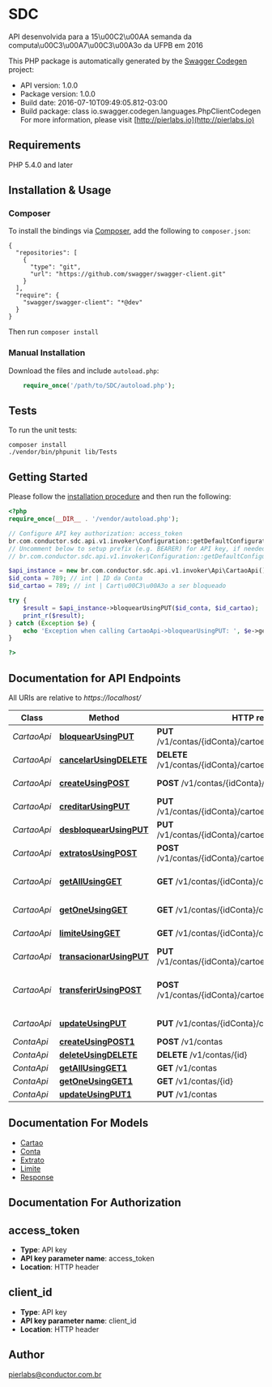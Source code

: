 # SDC
API desenvolvida para a 15\u00C2\u00AA semanda da computa\u00C3\u00A7\u00C3\u00A3o da UFPB em 2016

This PHP package is automatically generated by the [Swagger Codegen](https://github.com/swagger-api/swagger-codegen) project:

- API version: 1.0.0
- Package version: 1.0.0
- Build date: 2016-07-10T09:49:05.812-03:00
- Build package: class io.swagger.codegen.languages.PhpClientCodegen
For more information, please visit [http://pierlabs.io](http://pierlabs.io)

## Requirements

PHP 5.4.0 and later

## Installation & Usage
### Composer

To install the bindings via [Composer](http://getcomposer.org/), add the following to `composer.json`:

```
{
  "repositories": [
    {
      "type": "git",
      "url": "https://github.com/swagger/swagger-client.git"
    }
  ],
  "require": {
    "swagger/swagger-client": "*@dev"
  }
}
```

Then run `composer install`

### Manual Installation

Download the files and include `autoload.php`:

```php
    require_once('/path/to/SDC/autoload.php');
```

## Tests 

To run the unit tests:

```
composer install
./vendor/bin/phpunit lib/Tests
```

## Getting Started

Please follow the [installation procedure](#installation--usage) and then run the following:

```php
<?php
require_once(__DIR__ . '/vendor/autoload.php');

// Configure API key authorization: access_token
br.com.conductor.sdc.api.v1.invoker\Configuration::getDefaultConfiguration()->setApiKey('access_token', 'YOUR_API_KEY');
// Uncomment below to setup prefix (e.g. BEARER) for API key, if needed
// br.com.conductor.sdc.api.v1.invoker\Configuration::getDefaultConfiguration()->setApiKeyPrefix('access_token', 'BEARER');

$api_instance = new br.com.conductor.sdc.api.v1.invoker\Api\CartaoApi();
$id_conta = 789; // int | ID da Conta
$id_cartao = 789; // int | Cart\u00C3\u00A3o a ser bloqueado

try {
    $result = $api_instance->bloquearUsingPUT($id_conta, $id_cartao);
    print_r($result);
} catch (Exception $e) {
    echo 'Exception when calling CartaoApi->bloquearUsingPUT: ', $e->getMessage(), "\n";
}

?>
```

## Documentation for API Endpoints

All URIs are relative to *https://localhost/*

Class | Method | HTTP request | Description
------------ | ------------- | ------------- | -------------
*CartaoApi* | [**bloquearUsingPUT**](docs/CartaoApi.md#bloquearusingput) | **PUT** /v1/contas/{idConta}/cartoes/{idCartao}/bloquear | Bloquear um cart\u00C3\u00A3o.
*CartaoApi* | [**cancelarUsingDELETE**](docs/CartaoApi.md#cancelarusingdelete) | **DELETE** /v1/contas/{idConta}/cartoes/{idCartao}/cancelar | Cancelar um cart\u00C3\u00A3o
*CartaoApi* | [**createUsingPOST**](docs/CartaoApi.md#createusingpost) | **POST** /v1/contas/{idConta}/cartoes | Cria um cart\u00C3\u00A3o
*CartaoApi* | [**creditarUsingPUT**](docs/CartaoApi.md#creditarusingput) | **PUT** /v1/contas/{idConta}/cartoes/{idCartao}/creditar | Creditar dinheiro em um cart\u00C3\u00A3o
*CartaoApi* | [**desbloquearUsingPUT**](docs/CartaoApi.md#desbloquearusingput) | **PUT** /v1/contas/{idConta}/cartoes/{idCartao}/desbloquear | Desbloquear um cart\u00C3\u00A3o.
*CartaoApi* | [**extratosUsingPOST**](docs/CartaoApi.md#extratosusingpost) | **POST** /v1/contas/{idConta}/cartoes/{idCartao}/extratos | Extratos de transa\u00C3\u00A7oes
*CartaoApi* | [**getAllUsingGET**](docs/CartaoApi.md#getallusingget) | **GET** /v1/contas/{idConta}/cartoes | Retona todos os cart\u00C3\u00A3o de uma conta
*CartaoApi* | [**getOneUsingGET**](docs/CartaoApi.md#getoneusingget) | **GET** /v1/contas/{idConta}/cartoes/{idCartao} | Retorna um cart\u00C3\u00A3o
*CartaoApi* | [**limiteUsingGET**](docs/CartaoApi.md#limiteusingget) | **GET** /v1/contas/{idConta}/cartoes/{idCartao}/limite | Retorna o limite do cart\u00C3\u00A3o
*CartaoApi* | [**transacionarUsingPUT**](docs/CartaoApi.md#transacionarusingput) | **PUT** /v1/contas/{idConta}/cartoes/{idCartao}/transacionar | Transacionar valores
*CartaoApi* | [**transferirUsingPOST**](docs/CartaoApi.md#transferirusingpost) | **POST** /v1/contas/{idConta}/cartoes/{idCartao}/transferir | Transferir valores entre dois cart\u00C3\u00B5es distintos
*CartaoApi* | [**updateUsingPUT**](docs/CartaoApi.md#updateusingput) | **PUT** /v1/contas/{idConta}/cartoes | Atualiza um cart\u00C3\u00A3o
*ContaApi* | [**createUsingPOST1**](docs/ContaApi.md#createusingpost1) | **POST** /v1/contas | Cria uma conta
*ContaApi* | [**deleteUsingDELETE**](docs/ContaApi.md#deleteusingdelete) | **DELETE** /v1/contas/{id} | Deleta uma conta
*ContaApi* | [**getAllUsingGET1**](docs/ContaApi.md#getallusingget1) | **GET** /v1/contas | Retorna todas as contas
*ContaApi* | [**getOneUsingGET1**](docs/ContaApi.md#getoneusingget1) | **GET** /v1/contas/{id} | Retorna uma conta
*ContaApi* | [**updateUsingPUT1**](docs/ContaApi.md#updateusingput1) | **PUT** /v1/contas | Atualiza uma conta


## Documentation For Models

 - [Cartao](docs/Cartao.md)
 - [Conta](docs/Conta.md)
 - [Extrato](docs/Extrato.md)
 - [Limite](docs/Limite.md)
 - [Response](docs/Response.md)


## Documentation For Authorization


## access_token

- **Type**: API key 
- **API key parameter name**: access_token
- **Location**: HTTP header

## client_id

- **Type**: API key 
- **API key parameter name**: client_id
- **Location**: HTTP header


## Author

pierlabs@conductor.com.br


